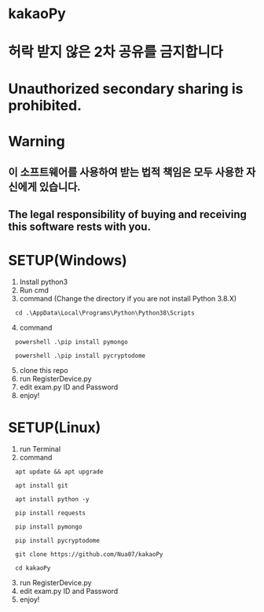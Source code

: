 # kakaoPy

# 허락 받지 않은 2차 공유를 금지합니다

# Unauthorized secondary sharing is prohibited.

# Warning

## 이 소프트웨어를 사용하여 받는 법적 책임은 모두 사용한 자신에게 있습니다.
## The legal responsibility of buying and receiving this software rests with you.

# SETUP(Windows)
1. Install python3
2. Run cmd
3. command (Change the directory if you are not install Python 3.8.X)
```
  cd .\AppData\Local\Programs\Python\Python38\Scripts
```
4. command 
```
  powershell .\pip install pymongo
```
```
  powershell .\pip install pycryptodome
```
5. clone this repo
6. run RegisterDevice.py
7. edit exam.py ID and Password
8. enjoy!


# SETUP(Linux)
1. run Terminal
2. command
```
  apt update && apt upgrade
```
```
  apt install git
```
```
  apt install python -y
```
```
  pip install requests
```
```
  pip install pymongo
```
```
  pip install pycryptodome
```
```
  git clone https://github.com/Nua07/kakaoPy
```
```
  cd kakaoPy
```
3. run RegisterDevice.py
4. edit exam.py ID and Password
5. enjoy!
